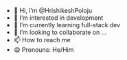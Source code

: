 - 👋 Hi, I’m @HrishikeshPoloju
- 👀 I’m interested in development
- 🌱 I’m currently learning full-stack dev
- 💞️ I’m looking to collaborate on ...
- 📫 How to reach me 
- 😄 Pronouns: He/Him

<!---
HrishikeshPoloju/HrishikeshPoloju is a ✨ special ✨ repository because its `README.md` (this file) appears on your GitHub profile.
You can click the Preview link to take a look at your changes.
--->
